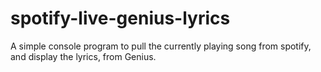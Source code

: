 # spotify-live-genius-lyrics
A simple console program to pull the currently playing song from spotify, and display the lyrics, from Genius.
